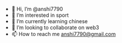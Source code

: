 - 👋 Hi, I’m @anshi7790
- 👀 I’m interested in sport
- 🌱 I’m currently learning chinese
- 💞️ I’m looking to collaborate on web3
- 📫 How to reach me anshi7790@gmail.com
<!---
anshi7790/anshi7790 is a ✨ special ✨ repository because its `README.md` (this file) appears on your GitHub profile.
You can click the Preview link to take a look at your changes.
--->
